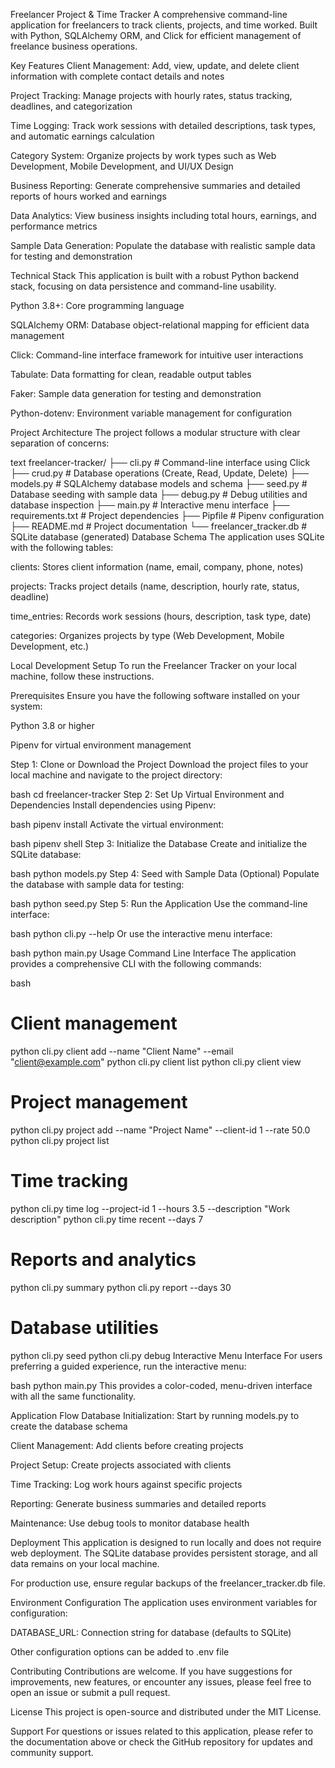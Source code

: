 Freelancer Project & Time Tracker
A comprehensive command-line application for freelancers to track clients, projects, and time worked. Built with Python, SQLAlchemy ORM, and Click for efficient management of freelance business operations.

Key Features
Client Management: Add, view, update, and delete client information with complete contact details and notes

Project Tracking: Manage projects with hourly rates, status tracking, deadlines, and categorization

Time Logging: Track work sessions with detailed descriptions, task types, and automatic earnings calculation

Category System: Organize projects by work types such as Web Development, Mobile Development, and UI/UX Design

Business Reporting: Generate comprehensive summaries and detailed reports of hours worked and earnings

Data Analytics: View business insights including total hours, earnings, and performance metrics

Sample Data Generation: Populate the database with realistic sample data for testing and demonstration

Technical Stack
This application is built with a robust Python backend stack, focusing on data persistence and command-line usability.

Python 3.8+: Core programming language

SQLAlchemy ORM: Database object-relational mapping for efficient data management

Click: Command-line interface framework for intuitive user interactions

Tabulate: Data formatting for clean, readable output tables

Faker: Sample data generation for testing and demonstration

Python-dotenv: Environment variable management for configuration

Project Architecture
The project follows a modular structure with clear separation of concerns:

text
freelancer-tracker/
├── cli.py              # Command-line interface using Click
├── crud.py             # Database operations (Create, Read, Update, Delete)
├── models.py           # SQLAlchemy database models and schema
├── seed.py             # Database seeding with sample data
├── debug.py            # Debug utilities and database inspection
├── main.py             # Interactive menu interface
├── requirements.txt    # Project dependencies
├── Pipfile             # Pipenv configuration
├── README.md           # Project documentation
└── freelancer_tracker.db # SQLite database (generated)
Database Schema
The application uses SQLite with the following tables:

clients: Stores client information (name, email, company, phone, notes)

projects: Tracks project details (name, description, hourly rate, status, deadline)

time_entries: Records work sessions (hours, description, task type, date)

categories: Organizes projects by type (Web Development, Mobile Development, etc.)

Local Development Setup
To run the Freelancer Tracker on your local machine, follow these instructions.

Prerequisites
Ensure you have the following software installed on your system:

Python 3.8 or higher

Pipenv for virtual environment management

Step 1: Clone or Download the Project
Download the project files to your local machine and navigate to the project directory:

bash
cd freelancer-tracker
Step 2: Set Up Virtual Environment and Dependencies
Install dependencies using Pipenv:

bash
pipenv install
Activate the virtual environment:

bash
pipenv shell
Step 3: Initialize the Database
Create and initialize the SQLite database:

bash
python models.py
Step 4: Seed with Sample Data (Optional)
Populate the database with sample data for testing:

bash
python seed.py
Step 5: Run the Application
Use the command-line interface:

bash
python cli.py --help
Or use the interactive menu interface:

bash
python main.py
Usage
Command Line Interface
The application provides a comprehensive CLI with the following commands:

bash
# Client management
python cli.py client add --name "Client Name" --email "client@example.com"
python cli.py client list
python cli.py client view <ID>

# Project management
python cli.py project add --name "Project Name" --client-id 1 --rate 50.0
python cli.py project list

# Time tracking
python cli.py time log --project-id 1 --hours 3.5 --description "Work description"
python cli.py time recent --days 7

# Reports and analytics
python cli.py summary
python cli.py report --days 30

# Database utilities
python cli.py seed
python cli.py debug
Interactive Menu Interface
For users preferring a guided experience, run the interactive menu:

bash
python main.py
This provides a color-coded, menu-driven interface with all the same functionality.

Application Flow
Database Initialization: Start by running models.py to create the database schema

Client Management: Add clients before creating projects

Project Setup: Create projects associated with clients

Time Tracking: Log work hours against specific projects

Reporting: Generate business summaries and detailed reports

Maintenance: Use debug tools to monitor database health

Deployment
This application is designed to run locally and does not require web deployment. The SQLite database provides persistent storage, and all data remains on your local machine.

For production use, ensure regular backups of the freelancer_tracker.db file.

Environment Configuration
The application uses environment variables for configuration:

DATABASE_URL: Connection string for database (defaults to SQLite)

Other configuration options can be added to .env file

Contributing
Contributions are welcome. If you have suggestions for improvements, new features, or encounter any issues, please feel free to open an issue or submit a pull request.

License
This project is open-source and distributed under the MIT License.

Support
For questions or issues related to this application, please refer to the documentation above or check the GitHub repository for updates and community support.
